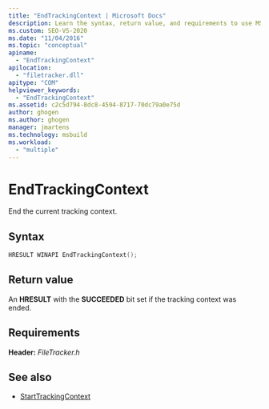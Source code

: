 ```yaml
---
title: "EndTrackingContext | Microsoft Docs"
description: Learn the syntax, return value, and requirements to use MSBuild EndTrackingContext to end the current tracking context.
ms.custom: SEO-VS-2020
ms.date: "11/04/2016"
ms.topic: "conceptual"
apiname:
  - "EndTrackingContext"
apilocation:
  - "filetracker.dll"
apitype: "COM"
helpviewer_keywords:
  - "EndTrackingContext"
ms.assetid: c2c5d794-8dc8-4594-8717-70dc79a0e75d
author: ghogen
ms.author: ghogen
manager: jmartens
ms.technology: msbuild
ms.workload:
  - "multiple"
---
```

# EndTrackingContext

End the current tracking context.

## Syntax

```cpp
HRESULT WINAPI EndTrackingContext();
```

## Return value

An **HRESULT** with the **SUCCEEDED** bit set if the tracking context was ended.

## Requirements

**Header:** *FileTracker.h*

## See also

- [StartTrackingContext](../msbuild/starttrackingcontext.md)
